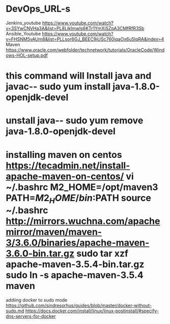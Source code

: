 # DevOps_URL-s
Jenkins_youtube
https://www.youtube.com/watch?v=3SYwCNVHa3A&list=PL8LikImwls6KTr1YmXiSZpA3CMfRfR3Sb
Ansible_Youtube
https://www.youtube.com/watch?v=FHSNM5yAUm8&list=PLLsor6GJ_BEEC9jUSc760iqaOx6u5lqRA&index=4
Maven
https://www.oracle.com/webfolder/technetwork/tutorials/OracleCode/Windows-HOL-setup.pdf

this command will Install java and javac--
sudo yum install java-1.8.0-openjdk-devel
==============================================

unstall java--
sudo yum remove java-1.8.0-openjdk-devel
=============================================
installing maven on centos
https://tecadmin.net/install-apache-maven-on-centos/
vi  ~/.bashrc
M2_HOME=/opt/maven3
PATH=$M2_HOME/bin:$PATH
source ~/.bashrc
http://mirrors.wuchna.com/apachemirror/maven/maven-3/3.6.0/binaries/apache-maven-3.6.0-bin.tar.gz
sudo tar xzf apache-maven-3.5.4-bin.tar.gz
sudo ln -s apache-maven-3.5.4 maven
======================================
addiing docker to sudo mode
https://github.com/sindresorhus/guides/blob/master/docker-without-sudo.md
https://docs.docker.com/install/linux/linux-postinstall/#specify-dns-servers-for-docker
